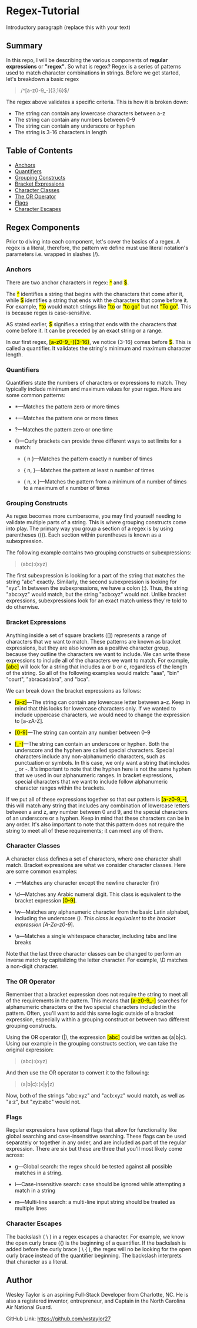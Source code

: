 # Regex-Tutorial

Introductory paragraph (replace this with your text)

## Summary

In this repo, I will be describing the various components of **regular expressions** or **"regex"**. So what is regex? Regex is a series of patterns used to match character combinations in strings. Before we get started, let's breakdown a basic regex

> /^[a-z0-9_-]{3,16}$/

The regex above validates a specific criteria. This is how it is broken down:

- The string can contain any lowercase characters between a-z
- The string can contain any numbers between 0-9
- The string can contain any underscore or hyphen
- The string is 3-16 characters in length

## Table of Contents

- [Anchors](#anchors)
- [Quantifiers](#quantifiers)
- [Grouping Constructs](#grouping-constructs)
- [Bracket Expressions](#bracket-expressions)
- [Character Classes](#character-classes)
- [The OR Operator](#the-or-operator)
- [Flags](#flags)
- [Character Escapes](#character-escapes)

## Regex Components

Prior to diving into each component, let's cover the basics of a regex. A regex is a literal, therefore, the pattern we define must use literal notation's parameters i.e. wrapped in slashes (/).

### Anchors

There are two anchor characters in regex: <mark>^</mark> and <mark>$</mark>.

The <mark>^</mark> identifies a string that begins with the characters that come after it, while <mark>$</mark> identifies a string that ends with the characters that come before it. For example, <mark>^to</mark> would match strings like <mark>"to</mark> or <mark>"to go"</mark> but not <mark>"To go"</mark>. This is because regex is case-sensitive.

AS stated earlier, <mark>$</mark> signifies a string that ends with the characters that come before it. It can be preceded by an exact string or a range.

In our first regex, <mark>[a-z0-9_-]{3-16}</mark>, we notice {3-16} comes before <mark>$</mark>. This is called a quantifier. It validates the string's minimum and maximum character length.

### Quantifiers

Quantifiers state the numbers of characters or expressions to match. They typically include minimum and maximum values for your regex. Here are some common patterns:

- \*—Matches the pattern zero or more times

- +—Matches the pattern one or more times

- ?—Matches the pattern zero or one time

- {}—Curly brackets can provide three different ways to set limits for a match:

  - { n }—Matches the pattern exactly n number of times

  - { n, }—Matches the pattern at least n number of times

  - { n, x }—Matches the pattern from a minimum of n number of times to a maximum of x number of times

### Grouping Constructs

As regex becomes more cumbersome, you may find yourself needing to validate multiple parts of a string. This is where grouping constructs come into play. The primary way you group a section of a regex is by using parentheses (()). Each section within parentheses is known as a subexpression.

The following example contains two grouping constructs or subexpressions:

> (abc):(xyz)

The first subexpression is looking for a part of the string that matches the string "abc" exactly. Similarly, the second subexpression is looking for "xyz". In between the subexpressions, we have a colon (:). Thus, the string "abc:xyz" would match, but the string "acb:xyz" would not. Unlike bracket expressions, subexpressions look for an exact match unless they're told to do otherwise.

### Bracket Expressions

Anything inside a set of square brackets ([]) represents a range of characters that we want to match. These patterns are known as bracket expressions, but they are also known as a positive character group, because they outline the characters we want to include. We can write these expressions to include all of the characters we want to match. For example, <mark>[abc]</mark> will look for a string that includes a or b or c, regardless of the length of the string. So all of the following examples would match: "aaa", "bin" "court", "abracadabra", and "bca".

We can break down the bracket expressions as follows:

- <mark>[a-z]</mark>—The string can contain any lowercase letter between a–z. Keep in mind that this looks for lowercase characters only. If we wanted to include uppercase characters, we would need to change the expression to [a-zA-Z].

- <mark>[0-9]</mark>—The string can contain any number between 0–9

- <mark>[_-]</mark>—The string can contain an underscore or hyphen. Both the underscore and the hyphen are called special characters. Special characters include any non-alphanumeric characters, such as punctuation or symbols. In this case, we only want a string that includes \_ or -. It's important to note that the hyphen here is not the same hyphen that we used in our alphanumeric ranges. In bracket expressions, special characters that we want to include follow alphanumeric character ranges within the brackets.

If we put all of these expressions together so that our pattern is <mark>[a-z0-9_-]</mark>, this will match any string that includes any combination of lowercase letters between a and z, any number between 0 and 9, and the special characters of an underscore or a hyphen. Keep in mind that these characters can be in any order. It's also important to note that this pattern does not require the string to meet all of these requirements; it can meet any of them.

### Character Classes

A character class defines a set of characters, where one character shall match. Bracket expressions are what we consider character classes. Here are some common examples:

- .—Matches any character except the newline character (\n)

- \d—Matches any Arabic numeral digit. This class is equivalent to the bracket expression <mark>[0-9]</mark>.

- \w—Matches any alphanumeric character from the basic Latin alphabet, including the underscore (_). This class is equivalent to the bracket expression [A-Za-z0-9_].

- \s—Matches a single whitespace character, including tabs and line breaks

Note that the last three character classes can be changed to perform an inverse match by capitalizing the letter character. For example, \D matches a non-digit character.

### The OR Operator

Remember that a bracket expression does not require the string to meet all of the requirements in the pattern. This means that <mark>[a-z0-9_-]</mark> searches for alphanumeric characters or the two special characters included in the pattern. Often, you'll want to add this same logic outside of a bracket expression, especially within a grouping construct or between two different grouping constructs.

Using the OR operator (|), the expression <mark>[abc]</mark> could be written as (a|b|c). Using our example in the grouping constructs section, we can take the original expression:

> (abc):(xyz)

And then use the OR operator to convert it to the following:

> (a|b|c):(x|y|z)

Now, both of the strings "abc:xyz" and "acb:xyz" would match, as well as "a:z", but "xyz:abc" would not.

### Flags

Regular expressions have optional flags that allow for functionality like global searching and case-insensitive searching. These flags can be used separately or together in any order, and are included as part of the regular expression. There are six but these are three that you'll most likely come across:

- g—Global search: the regex should be tested against all possible matches in a string.

- i—Case-insensitive search: case should be ignored while attempting a match in a string

- m—Multi-line search: a multi-line input string should be treated as multiple lines

### Character Escapes

The backslash ( \ ) in a regex escapes a character. For example, we know the open curly brace ({) is the beginning of a quantifier. If the backslash is added before the curly brace ( \ { ), the regex will no be looking for the open curly brace instead of the quantifier beginning. The backslash interprets that character as a literal.

## Author

Wesley Taylor is an aspiring Full-Stack Developer from Charlotte, NC. He is also a registered inventor, entrepreneur, and Captain in the North Carolina Air National Guard.

GitHub Link: https://github.com/wstaylor27
